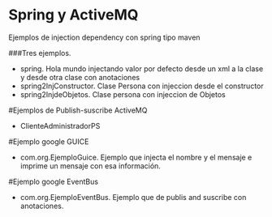 # Spring y ActiveMQ
Ejemplos de injection dependency con spring tipo maven

###Tres ejemplos.
* spring. Hola mundo injectando valor por defecto desde un xml a la clase  y desde otra clase con anotaciones
* spring2InjConstructor. Clase Persona con injeccion desde el constructor 
* spring2InjdeObjetos. Clase persona con injeccion de Objetos

#Ejemplos de Publish-suscribe ActiveMQ
* ClienteAdministradorPS


#Ejemplo google GUICE

* com.org.EjemploGuice. Ejemplo que injecta el nombre y el mensaje  e imprime un mensaje con esa información.

#Ejemplo google EventBus

* com.org.EjemploEventBus. Ejemplo que de publis and suscribe con anotaciones.
